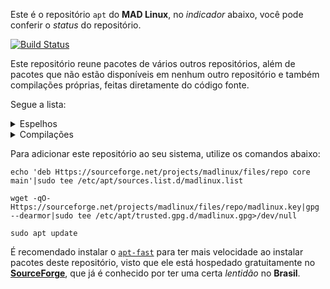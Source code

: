Este é o repositório `apt` do **MAD Linux**, no _indicador_ abaixo, você pode conferir o _status_ do repositório.

[![Build Status](https://img.shields.io/endpoint.svg?url=https%3A%2F%2Factions-badge.atrox.dev%2Fmyawesomedistro%2Fmadrepo%2Fbadge%3Fref%3Dmain&style=for-the-badge&label=MAD%20Repo)](https://actions-badge.atrox.dev/myawesomedistro/madrepo/goto?ref=main)

Este repositório reune pacotes de vários outros repositórios, além de pacotes que não estão disponíveis em nenhum outro repositório e também compilações próprias, feitas diretamente do código fonte.

Segue a lista:
<details>
  <summary>Espelhos</summary>

Alva (GitHub)

Ao (GitHub)

AppCenter (elementary OS)

App Grid (PPA)

AppImageLauncher (GitHub)

Apple Musica (GitHub)

Apt-fast (PPA)

Asar UI (GitHub)

Atom (Http)

Bat (GitHub)

Bomi (PPA)

Caprine (GitHub)

Crown translate (GitHub)

DeltaChat (Http)

Discord (Http)

DockbarX (PPA)

Docker (Apt)

Dolibarr (SourceForge)

Draw.io (GitHub)

duf (GitHub)

Duplicati (GitHub)

Edge (Apt)

Etcher (GitHub)

Figma (GitHub)

Flat-remix (PPA)

Font Manager (PPA)

Fonts Emojione (Ubuntu Focal)

FreeTube (GitHub)

GameHub (GitHub)

gg (Apt)

Giara (PPA)

GitKraken (Http)

GitHub Desktop (GitHub)

Gitify (GitHub)

GNOME ALSA mixer (Debian Stretch)

graSSHopper (Http)

Guilded (Http)

Haguichi (PPA)

Hardcode-tray (OBS)

Heroic/Legendary (GitHub)

Hyper (Http)

Hypnotix (GitHub)

Jellyfin (Apt)

Jetbrains (Apt)

Jitsi Meet (GitHub)

KDiskMark (GitHub)

KXStudio (Apt) (PPA)

LazPaint (GitHub)

LightZone (PPA)

Linux Firmware (Apt)

Local (Http)

LSD (GitHub)

Mailspring (GitHub)

Mark Text (GitHub)

MEGAsync (Debian Buster deps)

MellowPlayer (OBS)

Meteo (PPA)

Min (GitHub)

Minio (Http)

MySQL (Apt)

Natron (PPA)

NoMachine (Http)

OneDriver (PPA)

OnlyOffice (Apt)

Papirus (PPA)

Pb-for-desktop (GitHub)

PDFsam (GitHub)

Persepolis (PPA)

Portmaster (Http)

PPA-Purge (Apt)

QOwnNotes (PPA)

Quill (Http)

qView (PPA)

RClone (Http)

RCloneTray (GitHub)

RStudio (Http)

Scrcpy GUI (GitHub)

Send Anywhere (Http)

Signal (Apt)

Simplenote (GitHub)

Skype (Http)

Sleek (GitHub)

SonoBus (Apt)

SpeedTest (Apt)

Steam (Http)

Stremio (Http)

superProductivity (GitHub)

Syncthing (Apt)

SysMonTask (GitHub)

Tartube (GitHub)

Teams (Apt)

TeamViewer (Http)

ToneLib Zoom (Http)

Touchégg (GitHub)

Ubuntu Make (PPA)

Ulauncher (GitHub)

UNetbootin (PPA)

Visual Studio Code (Apt)

Vivaldi (Http)

VSCodium (GitHub)

Whale (GitHub)

WINE (Apt)

xemu (PPA)

YouTube TV Desktop (GitHub)

ZeroTier (Apt)

Zoom (Http)

</details>
<details>
  <summary>Compilações</summary>

[Advanced copy](Https://github.com/jarun/advcpmv)

[Ananicy](Https://github.com/Nefelim4ag/Ananicy)

[Apple iCloud](Https://www.addictivetips.com/ubuntu-linux-tips/use-icloud-on-linux/)

[Bashrun](Https://gitlab.com/myawesomedistro/bashrun)

[Bit](Https://github.com/chriswalz/bit)

[BSPWM](Https://github.com/j-james/bspwm-rounded-corners)

[Compton](Https://github.com/tryone144/compton)

[Fonts SNFS](Https://github.com/supermarin/YosemiteSanFranciscoFont)

[Gestures](Https://github.com/bulletmark/libinput-gestures)

[Go disk usage](Https://github.com/dundee/gdu)

[Google Docs](https://github.com/nativefier/nativefier/issues/831#issuecomment-786705198)

[LightDM webkit2 greeter](Https://github.com/Antergos/web-greeter/issues/) (OBS) (Repack) [Tema Glorious](Https://github.com/manilarome/lightdm-webkit2-theme-glorious)

[Linux notification center](Https://github.com/phuhl/linux_notification_center)

[MAD Welcome](Https://gitlab.com/myawesomedistro/madwelcome)

[Microsoft Office](https://swafox.com/msoffice-linux/)

[Obsidian](Https://github.com/obsidianmd/obsidian-releases) (GitHub) (Repack)

[Panther launcher](Https://gitlab.com/rastersoft/panther_launcher) (Http) (Repack)

[Picom](Https://github.com/jonaburg/picom)

[PowerKit](Https://github.com/rodlie/powerkit)

[Rambox](Https://github.com/ramboxapp/community-edition) (GitHub) (Repack)

[REAPER](Https://reaper.fm) (Http) (Repack)

[Rofi](Https://github.com/davatorium/rofi)

[Tela icon theme](Https://github.com/vinceliuice/Tela-icon-theme)

[Touché](Https://github.com/JoseExposito/touche)

[Warpinator](https://github.com/linuxmint/warpinator)

[XFCE4 panel profiles](Https://docs.xfce.org/apps/xfce4-panel-profiles/start) (Ubuntu focal) (Repack)

[yabridge](Https://github.com/robbert-vdh/yabridge)

[zentile](Https://github.com/blrsn/zentile)

</details>

Para adicionar este repositório ao seu sistema, utilize os comandos abaixo:
```
echo 'deb Https://sourceforge.net/projects/madlinux/files/repo core main'|sudo tee /etc/apt/sources.list.d/madlinux.list
```
```
wget -qO- Https://sourceforge.net/projects/madlinux/files/repo/madlinux.key|gpg --dearmor|sudo tee /etc/apt/trusted.gpg.d/madlinux.gpg>/dev/null
```
```
sudo apt update
```

É recomendado instalar o [`apt-fast`](Https://github.com/ilikenwf/apt-fast) para ter mais velocidade ao instalar pacotes deste repositório, visto que ele está hospedado gratuitamente no [**SourceForge**](Https://sourceforge.net), que já é conhecido por ter uma certa _lentidão_ no **Brasil**.
